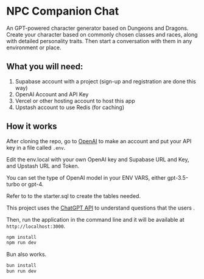 # NPC Companion Chat

An GPT-powered character generator based on Dungeons and Dragons. Create your character based on commonly chosen classes and races, along with detailed personality traits. Then start a conversation with them in any environment or place.


## What you will need:
1. Supabase account with a project (sign-up and registration are done this way)
2. OpenAI Account and API Key
3. Vercel or other hosting account to host this app
4. Upstash account to use Redis (for caching)

## How it works

After cloning the repo, go to [OpenAI](https://beta.openai.com/account/api-keys) to make an account and put your API key in a file called `.env`.

Edit the env.local with your own OpenAI key and Supabase URL and Key, and Upstash URL and Token.

You can set the type of OpenAI model in your ENV VARS, either gpt-3.5-turbo or gpt-4.

Refer to to the starter.sql to create the tables needed.

This project uses the [ChatGPT API](https://openai.com/api/) to understand questions that the users .

Then, run the application in the command line and it will be available at `http://localhost:3000`.

```bash
npm install
npm run dev
```

Bun also works.

```bash
bun install
bun run dev
```

